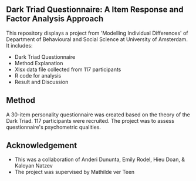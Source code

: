 ## Dark Triad Questionnaire: A Item Response and Factor Analysis Approach

This repository displays a project from 'Modelling Individual Differences' of Department of Behavioural and Social Science at University of Amsterdam. It includes:
- Dark Triad Questionnaire
- Method Explanation
- Xlsx data file collected from 117 participants
- R code for analysis
- Result and Discussion

## Method
A 30-item personality questionnaire was created based on the theory of the Dark Triad. 117 participants were recruited. The project was to assess questionnaire's psychometric qualities.

## Acknowledgement
- This was a collaboration of Anderi Dununta, Emily Rodel, Hieu Doan, & Kaloyan Natzev
- The project was supervised by Mathilde ver Teen
